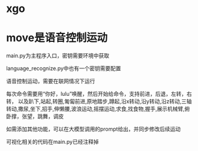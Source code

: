 # xgo
# move是语音控制运动
main.py为主程序入口，密钥需要环境中获取

language_recognize.py中也有一个密钥需要配置

语音控制运动，需要在联网情况下运行

每次命令需要用“你好，lulu”唤醒，然后开始给命令，支持前进，后退，左转，右转，
以及趴下,站起,转圈,匍匐前进,原地踏步,蹲起,沿x转动,沿y转动,沿z转动,三轴转动,撒尿,坐下,招手,伸懒腰,波浪运动,摇摆运动,求食,找食物,握手,展示机械臂,俯卧撑，张望，跳舞，调皮

如需添加其他功能，可以在大模型调用的prompt给出，并同步修改后续运动

可视化相关的代码在main.py已经注释掉
